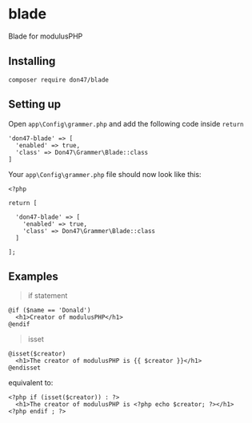 # blade
Blade for modulusPHP

## Installing

```
composer require don47/blade
```

## Setting up

Open `app\Config\grammer.php` and add the following code inside `return`

```
'don47-blade' => [
  'enabled' => true,
  'class' => Don47\Grammer\Blade::class
]
```

Your `app\Config\grammer.php` file should now look like this:
```
<?php

return [

  'don47-blade' => [
    'enabled' => true,
    'class' => Don47\Grammer\Blade::class
  ]

];
```

## Examples

> if statement

```
@if ($name == 'Donald')
  <h1>Creator of modulusPHP</h1>
@endif
```

> isset

```
@isset($creator)
  <h1>The creator of modulusPHP is {{ $creator }}</h1>
@endisset
```

equivalent to:

```
<?php if (isset($creator)) : ?>
  <h1>The creator of modulusPHP is <?php echo $creator; ?></h1>
<?php endif ; ?>
```